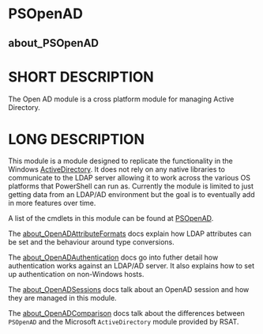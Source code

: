 # PSOpenAD
## about_PSOpenAD

# SHORT DESCRIPTION
The Open AD module is a cross platform module for managing Active Directory.

# LONG DESCRIPTION
This module is a module designed to replicate the functionality in the Windows [ActiveDirectory](https://docs.microsoft.com/en-us/powershell/module/activedirectory/?view=windowsserver2022-ps).
It does not rely on any native libraries to communicate to the LDAP server allowing it to work across the various OS platforms that PowerShell can run as.
Currently the module is limited to just getting data from an LDAP/AD environment but the goal is to eventually add in more features over time.

A list of the cmdlets in this module can be found at [PSOpenAD](./PSOpenAD.md).

The [about_OpenADAttributeFormats](./about_OpenADAttributeFormats.md) docs explain how LDAP attributes can be set and the behaviour around type conversions.

The [about_OpenADAuthentication](./about_OpenADAuthentication.md) docs go into futher detail how authentication works against an LDAP/AD server.
It also explains how to set up authentication on non-Windows hosts.

The [about_OpenADSessions](./about_OpenADSessions.md) docs talk about an OpenAD session and how they are managed in this module.

The [about_OpenADComparison](./about_OpenADComparison.md) docs talk about the differences between `PSOpenAD` and the Microsoft `ActiveDirectory` module provided by RSAT.
